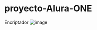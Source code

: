 # proyecto-Alura-ONE

Encriptador 
![image](https://github.com/Aithenn/proyecto-Alura-ONE/assets/97534353/b7312543-95e1-4600-a42a-747d39b45eb9)
